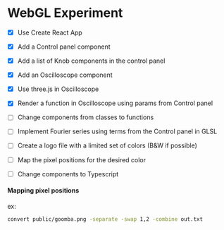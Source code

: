 # WebGL Experiment

- [x] Use Create React App
- [x] Add a Control panel component
- [x] Add a list of Knob components in the control panel
- [x] Add an Oscilloscope component
- [x] Use three.js in Oscilloscope
- [x] Render a function in Oscilloscope using params from Control panel
- [ ] Change components from classes to functions
- [ ] Implement Fourier series using terms from the Control panel in GLSL

- [ ] Create a logo file with a limited set of colors (B&W if possible)
- [ ] Map the pixel positions for the desired color

- [ ] Change components to Typescript

#### Mapping pixel positions

ex:
```bash
convert public/goomba.png -separate -swap 1,2 -combine out.txt
```